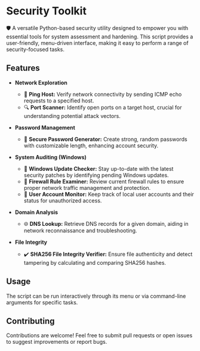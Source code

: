 # Security Toolkit

🛡️ A versatile Python-based security utility designed to empower you with essential tools for system assessment and hardening. This script provides a user-friendly, menu-driven interface, making it easy to perform a range of security-focused tasks.

## Features

*   **Network Exploration**
    *   📡 **Ping Host:** Verify network connectivity by sending ICMP echo requests to a specified host.
    *   🔍 **Port Scanner:** Identify open ports on a target host, crucial for understanding potential attack vectors.

*   **Password Management**
    *   🔑 **Secure Password Generator:** Create strong, random passwords with customizable length, enhancing account security.

*   **System Auditing (Windows)**
    *   🔄 **Windows Update Checker:** Stay up-to-date with the latest security patches by identifying pending Windows updates.
    *   🧱 **Firewall Rule Examiner:** Review current firewall rules to ensure proper network traffic management and protection.
    *   👤 **User Account Monitor:** Keep track of local user accounts and their status for unauthorized access.

*   **Domain Analysis**
    *   🌐 **DNS Lookup:** Retrieve DNS records for a given domain, aiding in network reconnaissance and troubleshooting.

*   **File Integrity**
    *   ✔️ **SHA256 File Integrity Verifier:** Ensure file authenticity and detect tampering by calculating and comparing SHA256 hashes.

## Usage

The script can be run interactively through its menu or via command-line arguments for specific tasks.

## Contributing

Contributions are welcome! Feel free to submit pull requests or open issues to suggest improvements or report bugs.
